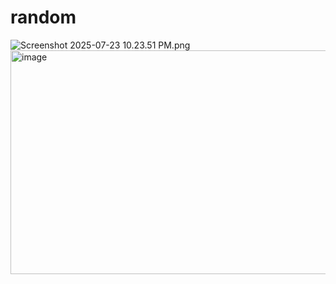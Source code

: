 # random
<img src="blob:chrome-untrusted://media-app/e8d6da86-9f8f-43b1-99b7-f0f64fc25216" alt="Screenshot 2025-07-23 10.23.51 PM.png"/><img width="600" height="358" alt="image" src="https://github.com/user-attachments/assets/d998842c-f929-4fb0-b89a-9c4093117a48" />
